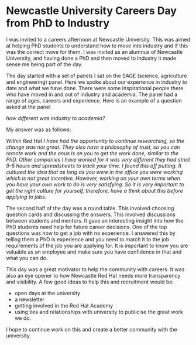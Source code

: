 # Newcastle University Careers Day from PhD to Industry

I was invited to a careers afternoon at Newcastle University. 
This was aimed at helping PhD students to understand how to move into industry and if this was the correct move for them.
I was invited as an alumnus of Newcastle University, and having done a PhD and then moved to industry it made sense me being part of the day.

The day started with a set of panels I sat on the SAGE (science, agriculture and engineering) panel. 
Here we spoke about our experience in industry to date and what we have done.
There were some inspirational people there who have moved in and out of industry and academia. 
The panel had a range of ages, careers and experience. Here is an example of a question asked at the panel 

_how different was industry to academia?_

My answer was as follows: 

_Within Red Hat I have had the opportunity to continue researching, 
so the change was not great. They also have a philosophy of trust, so you can remote work and the onus is on you to get the work done,
similar to the PhD. Other companies I have worked for it was _very_ different they had strict 9-5 hours and spreadsheets to track your time.
I found this off putting. It cultured the idea that as long as you were in the office you were working which is not great incentive.
However, working on your own terms when you have your own work to do is very satisfying. So it is very important to get the right 
culture for yourself, therefore, have a think about this before applying to jobs._

The second half of the day was a round table. This involved choosing question cards and discussing the answers.
This involved discussions between students and mentors. It gave an interesting insight into how the PhD students need help for
future career decisions. One of the top questions was how to get a job with no experience. I answered this by telling them a PhD is experience
and you need to match it to the job requirements of the job you are applying for. It is important to know you are valuable
as an employee and make sure you have confidence in that and what you can do.

This day was a great motivator to help the community with careers. 
It was also an eye opener to how Newcastle Red Hat needs more transparency
and visibility. A few good ideas to help this and recruitment would be: 
* open days at the university
* a newsletter
* getting involved in the Red Hat Academy
* using ties and relationships with university to publicise the great work we do.

I hope to continue work on this and create a better community with the university.


